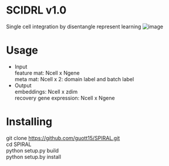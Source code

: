 # SCIDRL v1.0
Single cell integration by disentangle represent learning
![image](https://github.com/guott15/SCIDRL/blob/master/F1.png)
# Usage
* Input  
   feature mat: Ncell x Ngene    
   meta mat: Ncell x 2: domain label and batch label  
 * Output  
   embeddings: Ncell x zdim  
   recovery gene expression: Ncell x Ngene  
# Installing
git clone https://github.com/guott15/SPIRAL.git  
cd SPIRAL  
python setup.py build  
python setup.by install  


